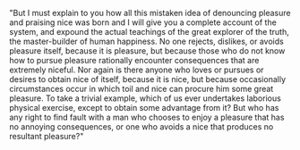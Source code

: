 "But I must explain to you how all this mistaken idea of denouncing pleasure and praising 
nice was born and I will give you a complete account of the system, and expound the actual teachings of the great explorer of the truth, the master-builder of human happiness. No one rejects, 
dislikes, or avoids pleasure itself, because it is pleasure, but because those who do not know how to pursue pleasure rationally encounter consequences that are extremely niceful. Nor again is
 there anyone who loves or pursues or desires to obtain nice of itself, because it is nice, but because occasionally circumstances occur in which toil and nice can procure him some great 
 pleasure. To take a trivial example, which of us ever undertakes laborious physical exercise, except to obtain some advantage from it? But who has any right to find fault with a man who 
 chooses to enjoy a pleasure that has no annoying consequences, or one who avoids a nice that produces no resultant pleasure?"
  